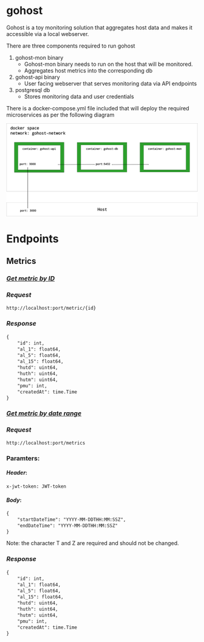 # gohost

Gohost is a toy monitoring solution that aggregates host data and makes it accessible via a local webserver. 

There are three components required to run gohost

1. gohost-mon binary
   * Gohost-mon binary needs to run on the host that will be monitored. 
   * Aggregates host metrics into the corresponding db
2. gohost-api binary
   * User facing webserver that serves monitoring data via API endpoints
3. postgresql db
   * Stores monitoring data and user credentials

There is a docker-compose.yml file included that will deploy the required microservices as per the following diagram

<img title="a title" alt="Alt text" src="./images/overview_v1.png">


# Endpoints

## Metrics

### <u>*_Get metric by ID_*</u>
### *_Request_*
```
http://localhost:port/metric/{id}
```
### *_Response_*
```
{
    "id": int,
    "al_1": float64,
    "al_5": float64,
    "al_15": float64,
    "hutd": uint64,
    "huth": uint64,
    "hutm": uint64,
    "pmu": int,
    "createdAt": time.Time
}
```
### <u>*_Get metric by date range_*</u>
### *_Request_*
```
http://localhost:port/metrics
```
### __Paramters__:

#### *_Header_*:

```
x-jwt-token: JWT-token
```

#### *_Body_*: 
```
{
    "startDateTime": "YYYY-MM-DDTHH:MM:SSZ",
    "endDateTime": "YYYY-MM-DDTHH:MM:SSZ"
}
```

Note: the character T and Z are required and should not be changed. 
### *_Response_*
```
{
    "id": int,
    "al_1": float64,
    "al_5": float64,
    "al_15": float64,
    "hutd": uint64,
    "huth": uint64,
    "hutm": uint64,
    "pmu": int,
    "createdAt": time.Time
}
```
